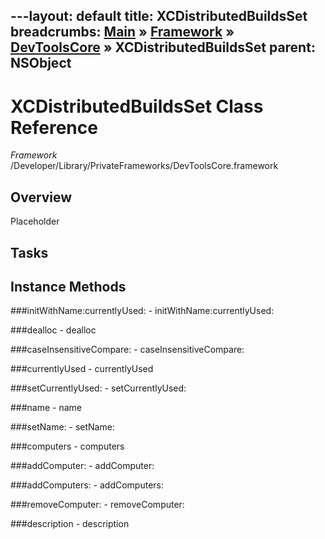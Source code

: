 ---layout: default
title: XCDistributedBuildsSet
breadcrumbs: <a href="/index.html">Main</a> &raquo; <a href="/Frameworks.html">Framework</a> &raquo; <a href="/Frameworks/DevToolsCore.html">DevToolsCore</a> &raquo; XCDistributedBuildsSet
parent: NSObject 
---
# XCDistributedBuildsSet Class Reference

*Framework* /Developer/Library/PrivateFrameworks/DevToolsCore.framework

## Overview

Placeholder

## Tasks

## Instance Methods

<a name="-initWithName:currentlyUsed:"></a>
###initWithName:currentlyUsed:
    - initWithName:currentlyUsed:

<a name="-dealloc"></a>
###dealloc
    - dealloc

<a name="-caseInsensitiveCompare:"></a>
###caseInsensitiveCompare:
    - caseInsensitiveCompare:

<a name="-currentlyUsed"></a>
###currentlyUsed
    - currentlyUsed

<a name="-setCurrentlyUsed:"></a>
###setCurrentlyUsed:
    - setCurrentlyUsed:

<a name="-name"></a>
###name
    - name

<a name="-setName:"></a>
###setName:
    - setName:

<a name="-computers"></a>
###computers
    - computers

<a name="-addComputer:"></a>
###addComputer:
    - addComputer:

<a name="-addComputers:"></a>
###addComputers:
    - addComputers:

<a name="-removeComputer:"></a>
###removeComputer:
    - removeComputer:

<a name="-description"></a>
###description
    - description

